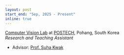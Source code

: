 ```yaml
---
layout: post
start_end: "Sep, 2025 - Present"
inline: true
---
```


[Computer Vision Lab](http://cvlab.postech.ac.kr/lab/) at [POSTECH](https://postech.ac.kr/), Pohang, South Korea \
*Research and Teaching Assistant*
- Advisor: [Prof. Suha Kwak](https://suhakwak.github.io/)

